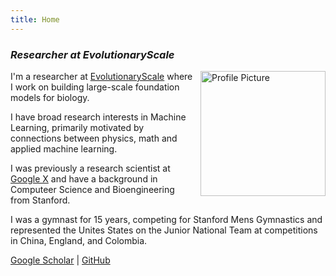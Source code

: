 ```yaml
---
title: Home
---
```


<!-- [<img src="https://simpleicons.org/icons/github.svg" -->
<!-- style="max-width:15%;min-width:40px;float:right;" alt="Github repo" -->
<!-- />](https://github.com/yihui/hugo-xmin) -->

### _Researcher at EvolutionaryScale_

<img 
  src="/images/headshot2.jpg" 
  alt="Profile Picture"
  style="width: 200px; float: right; margin-left: 10px; margin-bottom: 10px;" 
/>

I'm a researcher at [EvolutionaryScale](https://www.evolutionaryscale.ai/) where I work
on building large-scale foundation models for biology.

I have broad research interests in Machine Learning, primarily motivated by connections
between physics, math and applied machine learning.

I was previously a research scientist
at [Google X](https://x.company) and have a background in Computeer Science and
Bioengineering from Stanford.

I was a gymnast for 15 years, competing for Stanford Mens Gymnastics and represented the
Unites States on the Junior National Team at competitions in China, England, and
Colombia.

<footer>
  <p>
      <a href="{{ .Site.Params.scholarLink }}" target="_blank">Google Scholar</a> 
    | <a href="{{ .Site.Params.githubLink }}" target="_blank">GitHub</a>
  </p>
</footer>
